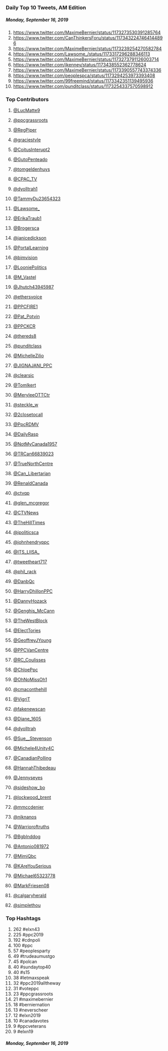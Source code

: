 ### Daily Top 10 Tweets, AM Edition
##### Monday, September 16, 2019
 1) https://www.twitter.com/MaximeBernier/status/1173273530391285764
 2) https://www.twitter.com/CanThinkersForu/status/1173432247464144896
 3) https://www.twitter.com/MaximeBernier/status/1173239254270582784
 4) https://www.twitter.com/Lawsome_/status/1173317296288346113
 5) https://www.twitter.com/MaximeBernier/status/1173273791126003714
 6) https://www.twitter.com/jkenney/status/1173438552362778624
 7) https://www.twitter.com/MaximeBernier/status/1173390557743374336
 8) https://www.twitter.com/peoplespca/status/1173294253973393408
 9) https://www.twitter.com/99freemind/status/1173342351139495936
10) https://www.twitter.com/punditclass/status/1173254337570598912

### Top Contributors
  1) [@LucMatte9](https://www.twitter.com/LucMatte9)
  2) [@ppcgrassroots](https://www.twitter.com/ppcgrassroots)
  3) [@RegPiper](https://www.twitter.com/RegPiper)
  4) [@graciestyle](https://www.twitter.com/graciestyle)
  5) [@CoitusInterupt2](https://www.twitter.com/CoitusInterupt2)
  6) [@GutoPenteado](https://www.twitter.com/GutoPenteado)
  7) [@tomgeldenhuys](https://www.twitter.com/tomgeldenhuys)
  8) [@CPAC_TV](https://www.twitter.com/CPAC_TV)
  9) [@dyolltrah1](https://www.twitter.com/dyolltrah1)
 10) [@TammyDu23654323](https://www.twitter.com/TammyDu23654323)

 11) [@Lawsome_](https://www.twitter.com/Lawsome_)
 12) [@ErikaTraub1](https://www.twitter.com/ErikaTraub1)
 13) [@Brogersca](https://www.twitter.com/Brogersca)
 14) [@janicedickson](https://www.twitter.com/janicedickson)
 15) [@PortalLearning](https://www.twitter.com/PortalLearning)
 16) [@bimvision](https://www.twitter.com/bimvision)
 17) [@LooniePolitics](https://www.twitter.com/LooniePolitics)
 18) [@M_Vastel](https://www.twitter.com/M_Vastel)
 19) [@Jhutch43945987](https://www.twitter.com/Jhutch43945987)
 20) [@ethersvoice](https://www.twitter.com/ethersvoice)

 21) [@PPCFIRE1](https://www.twitter.com/PPCFIRE1)
 22) [@Pat_Potvin](https://www.twitter.com/Pat_Potvin)
 23) [@PPCKCR](https://www.twitter.com/PPCKCR)
 24) [@thereds8](https://www.twitter.com/thereds8)
 25) [@punditclass](https://www.twitter.com/punditclass)
 26) [@MichelleZilio](https://www.twitter.com/MichelleZilio)
 27) [@JIGNAJANI_PPC](https://www.twitter.com/JIGNAJANI_PPC)
 28) [@clearsic](https://www.twitter.com/clearsic)
 29) [@TomIkert](https://www.twitter.com/TomIkert)
 30) [@MeryleeOTTCtr](https://www.twitter.com/MeryleeOTTCtr)

 31) [@steckle_w](https://www.twitter.com/steckle_w)
 32) [@2closetocall](https://www.twitter.com/2closetocall)
 33) [@PpcRDMV](https://www.twitter.com/PpcRDMV)
 34) [@DailyRasp](https://www.twitter.com/DailyRasp)
 35) [@NotMyCanada1957](https://www.twitter.com/NotMyCanada1957)
 36) [@TRCan66839023](https://www.twitter.com/TRCan66839023)
 37) [@TrueNorthCentre](https://www.twitter.com/TrueNorthCentre)
 38) [@Can_Libertarian](https://www.twitter.com/Can_Libertarian)
 39) [@RenaldCanada](https://www.twitter.com/RenaldCanada)
 40) [@ctvqp](https://www.twitter.com/ctvqp)

 41) [@glen_mcgregor](https://www.twitter.com/glen_mcgregor)
 42) [@CTVNews](https://www.twitter.com/CTVNews)
 43) [@TheHillTimes](https://www.twitter.com/TheHillTimes)
 44) [@ipoliticsca](https://www.twitter.com/ipoliticsca)
 45) [@johnhendryppc](https://www.twitter.com/johnhendryppc)
 46) [@ITS_LIISA_](https://www.twitter.com/ITS_LIISA_)
 47) [@tweetheart717](https://www.twitter.com/tweetheart717)
 48) [@phil_rack](https://www.twitter.com/phil_rack)
 49) [@DanbQc](https://www.twitter.com/DanbQc)
 50) [@HarryDhillonPPC](https://www.twitter.com/HarryDhillonPPC)

 51) [@DannyHozack](https://www.twitter.com/DannyHozack)
 52) [@Genghis_McCann](https://www.twitter.com/Genghis_McCann)
 53) [@TheWestBlock](https://www.twitter.com/TheWestBlock)
 54) [@ElectTories](https://www.twitter.com/ElectTories)
 55) [@GeoffreyJYoung](https://www.twitter.com/GeoffreyJYoung)
 56) [@PPCVanCentre](https://www.twitter.com/PPCVanCentre)
 57) [@RC_Coulisses](https://www.twitter.com/RC_Coulisses)
 58) [@ChloePpc](https://www.twitter.com/ChloePpc)
 59) [@OhNoMissOh1](https://www.twitter.com/OhNoMissOh1)
 60) [@cmaconthehill](https://www.twitter.com/cmaconthehill)

 61) [@VigriT](https://www.twitter.com/VigriT)
 62) [@fakenewscan](https://www.twitter.com/fakenewscan)
 63) [@Diane_1605](https://www.twitter.com/Diane_1605)
 64) [@dyolltrah](https://www.twitter.com/dyolltrah)
 65) [@Sue__Stevenson](https://www.twitter.com/Sue__Stevenson)
 66) [@Michele4Unity4C](https://www.twitter.com/Michele4Unity4C)
 67) [@CanadianPolling](https://www.twitter.com/CanadianPolling)
 68) [@HannahThibedeau](https://www.twitter.com/HannahThibedeau)
 69) [@Jennyseyes](https://www.twitter.com/Jennyseyes)
 70) [@sideshow_bo](https://www.twitter.com/sideshow_bo)

 71) [@lockwood_brent](https://www.twitter.com/lockwood_brent)
 72) [@mmccdenier](https://www.twitter.com/mmccdenier)
 73) [@niknanos](https://www.twitter.com/niknanos)
 74) [@Warrioroftruths](https://www.twitter.com/Warrioroftruths)
 75) [@Bgblnddog](https://www.twitter.com/Bgblnddog)
 76) [@Antonio081972](https://www.twitter.com/Antonio081972)
 77) [@MimiQbc](https://www.twitter.com/MimiQbc)
 78) [@KAreYouSerious](https://www.twitter.com/KAreYouSerious)
 79) [@Michael65323778](https://www.twitter.com/Michael65323778)
 80) [@MarkFriesen08](https://www.twitter.com/MarkFriesen08)

 81) [@calgaryherald](https://www.twitter.com/calgaryherald)
 82) [@simplethou](https://www.twitter.com/simplethou)


### Top Hashtags

  1) 262 #elxn43
  2) 225 #ppc2019
  3) 192 #cdnpoli
  4) 100 #ppc
  5)  57 #peoplesparty
  6)  49 #trudeaumustgo
  7)  45 #polcan
  8)  40 #sundaytop40
  9)  40 #s15
 10)  38 #letmaxspeak
 11)  32 #ppc2019alltheway
 12)  31 #voteppc
 13)  23 #ppcgrassroots
 14)  21 #maximebernier
 15)  18 #berniernation
 16)  13 #neverscheer
 17)  12 #elxn2019
 18)  10 #canadavotes
 19)   9 #ppcveterans
 20)   9 #elxn19

##### Monday, September 16, 2019

